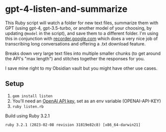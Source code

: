 # gpt-4-listen-and-summarize

This Ruby script will watch a folder for new text files, summarize them with GPT (using gpt-4, gpt-3.5-turbo, or another model of your choosing, by updating `@model` in the script), and save them to a different folder. I'm using this in conjunction with [recorder.google.com](https://recorder.google.com) which does a very nice job of transcribing long conversations and offering a .txt download feature.

Breaks down very large text files into multiple smaller chunks (to get around the API's "max length") and stitches together the responses for you.

I save mine right to my Obsidian vault but you might have other use cases.

## Setup

1. `gem install listen`
2. You'll need an [OpenAI API key](https://platform.openai.com/account/api-keys), set as an env variable (OPENAI-API-KEY)
3. `ruby listen.rb`

Build using Ruby 3.2.1

```
ruby 3.2.1 (2023-02-08 revision 31819e82c8) [x86_64-darwin21]
```
